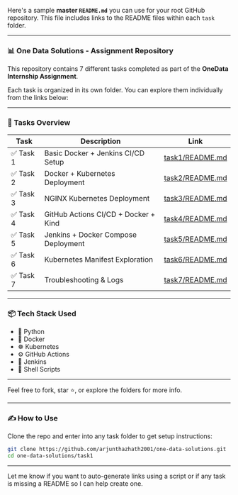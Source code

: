 Here's a sample **master `README.md`** you can use for your root GitHub repository. This file includes links to the README files within each `task` folder.

---

### 📊 One Data Solutions - Assignment Repository

This repository contains 7 different tasks completed as part of the **OneData Internship Assignment**.

Each task is organized in its own folder. You can explore them individually from the links below:

---

### 📁 Tasks Overview

| Task     | Description                          | Link                               |
| -------- | ------------------------------------ | ---------------------------------- |
| ✅ Task 1 | Basic Docker + Jenkins CI/CD Setup   | [task1/README.md](task1/README.md) |
| ✅ Task 2 | Docker + Kubernetes Deployment       | [task2/README.md](task2/README.md) |
| ✅ Task 3 | NGINX Kubernetes Deployment          | [task3/README.md](task3/README.md) |
| ✅ Task 4 | GitHub Actions CI/CD + Docker + Kind | [task4/README.md](task4/README.md) |
| ✅ Task 5 | Jenkins + Docker Compose Deployment  | [task5/README.md](task5/README.md) |
| ✅ Task 6 | Kubernetes Manifest Exploration      | [task6/README.md](task6/README.md) |
| ✅ Task 7 | Troubleshooting & Logs               | [task7/README.md](task7/README.md) |

---

### 📦 Tech Stack Used

* 🐍 Python
* 🐳 Docker
* ☸️ Kubernetes
* ⚙️ GitHub Actions
* 🧪 Jenkins
* 📜 Shell Scripts

---

Feel free to fork, star ⭐, or explore the folders for more info.

---

### ✍️ How to Use

Clone the repo and enter into any task folder to get setup instructions:

```bash
git clone https://github.com/arjunthazhath2001/one-data-solutions.git
cd one-data-solutions/task1
```

---

Let me know if you want to auto-generate links using a script or if any task is missing a README so I can help create one.
